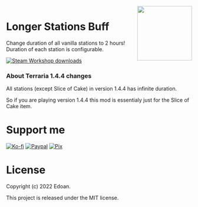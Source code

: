 ﻿<img align="right" width="148px" src="https://github.com/Zennos/LongerStationsBuffs/blob/master/icon.png?raw=true">

# Longer Stations Buff
Change duration of all vanilla stations to 2 hours!
Duration of each station is configurable.

<a href="https://steamcommunity.com/sharedfiles/filedetails/?id=2801965972" alt="Steam Workshop">
  <img src="https://img.shields.io/endpoint.svg?url=https%3A%2F%2Fshieldsio-steam-workshop.jross.me%2F2801965972&style=for-the-badge" alt="Steam Workshop downloads">
</a>

### About Terraria 1.4.4 changes
All stations (except Slice of Cake) in version 1.4.4 has infinite duration.

So if you are playing version 1.4.4 this mod is essentialy just for the Slice of Cake item.

# Support me
[![Ko-fi](https://i.imgur.com/4R7kMKs.png)](https://ko-fi.com/edoan)
[![Paypal](https://i.imgur.com/lk4PK9N.png)](https://www.paypal.com/donate/?hosted_button_id=AP5M7UXBWR47C)
[![Pix](https://i.imgur.com/boVAYXr.png)](https://nubank.com.br/pagar/xldsq/rfgW3dODQh)

# License
Copyright (c) 2022 Edoan.

This project is released under the MIT license.

